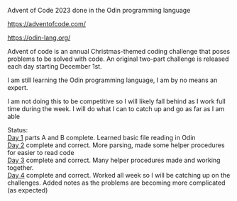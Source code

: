 Advent of Code 2023 done in the Odin programming language

https://adventofcode.com/

https://odin-lang.org/

Advent of code is an annual Christmas-themed coding challenge that poses problems to be solved with code. An original two-part challenge is released each day starting December 1st.

I am still learning the Odin programming language, I am by no means an expert.

I am not doing this to be competitive so I will likely fall behind as I work full time during the week. I will do what I can to catch up and go as far as I am able

Status: <br>
<a href="https://adventofcode.com/2023/day/1">Day 1</a> parts A and B complete. Learned basic file reading in Odin<br>
<a href="https://adventofcode.com/2023/day/1">Day 2</a> complete and correct. More parsing, made some helper procedures for easier to read code<br>
<a href="https://adventofcode.com/2023/day/1">Day 3</a> complete and correct. Many helper procedures made and working together.<br>
<a href="https://adventofcode.com/2023/day/1">Day 4</a> complete and correct. Worked all week so I will be catching up on the challenges. Added notes as the problems are becoming more complicated (as expected)<br>
